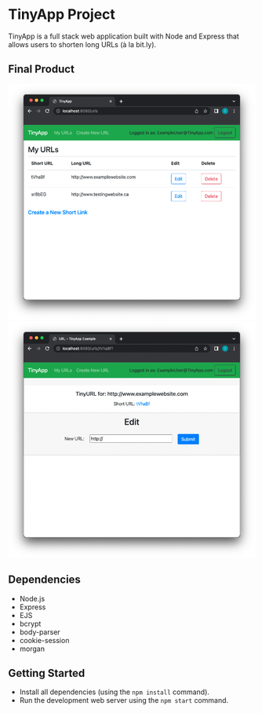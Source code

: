 # TinyApp Project

TinyApp is a full stack web application built with Node and Express that allows users to shorten long URLs (à la bit.ly).

## Final Product

!["Screenshot of URLs page"](https://github.com/charlesvngo/tinyapp/blob/main/docs/Screen%20Shot%202022-04-21%20at%208.30.06%20PM.png?raw=true)
!["Screenshot of edit page"](https://github.com/charlesvngo/tinyapp/blob/main/docs/Screen%20Shot%202022-04-21%20at%208.30.20%20PM.png?raw=true)

## Dependencies

- Node.js
- Express
- EJS
- bcrypt
- body-parser
- cookie-session
- morgan


## Getting Started

- Install all dependencies (using the `npm install` command).
- Run the development web server using the `npm start` command.
